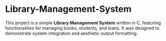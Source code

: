 # Library-Management-System
This project is a simple **Library Management System** written in C, featuring functionalities for managing books, students, and loans. It was designed to demonstrate system integration and aesthetic output formatting.
